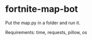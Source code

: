 # fortnite-map-bot

Put the map.py in a folder and run it.

Requirements:
time,
requests,
pillow,
os
